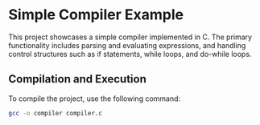 # Simple Compiler Example

This project showcases a simple compiler implemented in C. The primary functionality includes parsing and evaluating expressions, and handling control structures such as if statements, while loops, and do-while loops.

## Compilation and Execution

To compile the project, use the following command:

```bash
gcc -o compiler compiler.c
